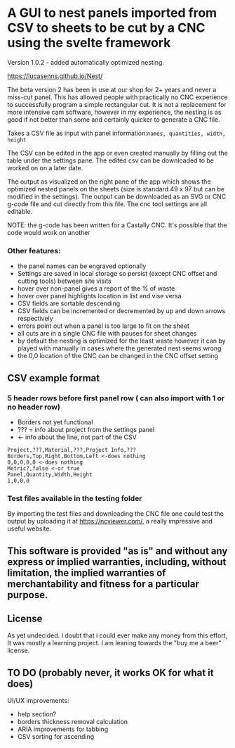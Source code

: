 # A GUI to nest panels imported from CSV to sheets to be cut by a CNC using the svelte framework

Version 1.0.2 - added automatically optimized nesting.

https://lucasenns.github.io/Nest/

The beta version 2 has been in use at our shop for 2+ years and never a miss-cut panel. This has allowed people with practically no CNC experience to successfully program a simple rectangular cut. It is not a replacement for more intensive cam software, however in my experience, the nesting is as good if not better than some and certainly quicker to generate a CNC file.

Takes a CSV file as input with panel information:`names, quantities, width, height`

The CSV can be edited in the app or even created manually by filling out the table under the settings pane. The edited csv can be downloaded to be worked on on a later date.

The output as visualized on the right pane of the app which shows the optimized nested panels on the sheets (size is standard 49 x 97 but can be modified in the settings). The output can be downloaded as an SVG or CNC g-code file and cut directly from this file. The cnc tool settings are all editable.

NOTE: the g-code has been written for a Castally CNC. It's possible that the code would work on another

### Other features:

- the panel names can be engraved optionally
- Settings are saved in local storage so persist (except CNC offset and cutting tools) between site visits
- hover over non-panel gives a report of the % of waste
- hover over panel highlights location in list and vise versa
- CSV fields are sortable descending
- CSV fields can be incremented or decremented by up and down arrows respectively
- errors point out when a panel is too large to fit on the sheet
- all cuts are in a single CNC file with pauses for sheet changes
- by default the nesting is optimized for the least waste however it can by played with manually in cases where the generated nest seems wrong
- the 0,0 location of the CNC can be changed in the CNC offset setting

## CSV example format

### 5 header rows before first panel row ( can also import with 1 or no header row)

- Borders not yet functional
- ??? = info about project from the settings panel
- <- info about the line, not part of the CSV

```csv
Project,???,Material,???,Project Info,???
Borders,Top,Right,Bottom,Left <-does nothing
0,0,0,0,0 <-does nothing
Metric?,false <-or true
Panel,Quantity,Width,Height
1,0,0,0
```

### Test files available in the testing folder

By importing the test files and downloading the CNC file one could test the output by uploading it at https://ncviewer.com/, a really impressive and useful website.

## This software is provided "as is" and without any express or implied warranties, including, without limitation, the implied warranties of merchantability and fitness for a particular purpose.

## License

As yet undecided. I doubt that i could ever make any money from this effort, It was mostly a learning project. I am leaning towards the "buy me a beer" license.

## TO DO (probably never, it works OK for what it does)

UI/UX improvements:

- help section?
- borders thickness removal calculation
- ARIA improvements for tabbing
- CSV sorting for ascending
